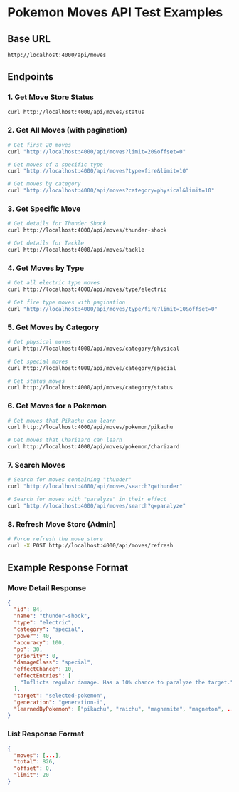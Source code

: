 # Pokemon Moves API Test Examples

## Base URL
```
http://localhost:4000/api/moves
```

## Endpoints

### 1. Get Move Store Status
```bash
curl http://localhost:4000/api/moves/status
```

### 2. Get All Moves (with pagination)
```bash
# Get first 20 moves
curl "http://localhost:4000/api/moves?limit=20&offset=0"

# Get moves of a specific type
curl "http://localhost:4000/api/moves?type=fire&limit=10"

# Get moves by category
curl "http://localhost:4000/api/moves?category=physical&limit=10"
```

### 3. Get Specific Move
```bash
# Get details for Thunder Shock
curl http://localhost:4000/api/moves/thunder-shock

# Get details for Tackle
curl http://localhost:4000/api/moves/tackle
```

### 4. Get Moves by Type
```bash
# Get all electric type moves
curl http://localhost:4000/api/moves/type/electric

# Get fire type moves with pagination
curl "http://localhost:4000/api/moves/type/fire?limit=10&offset=0"
```

### 5. Get Moves by Category
```bash
# Get physical moves
curl http://localhost:4000/api/moves/category/physical

# Get special moves
curl http://localhost:4000/api/moves/category/special

# Get status moves
curl http://localhost:4000/api/moves/category/status
```

### 6. Get Moves for a Pokemon
```bash
# Get moves that Pikachu can learn
curl http://localhost:4000/api/moves/pokemon/pikachu

# Get moves that Charizard can learn
curl http://localhost:4000/api/moves/pokemon/charizard
```

### 7. Search Moves
```bash
# Search for moves containing "thunder"
curl "http://localhost:4000/api/moves/search?q=thunder"

# Search for moves with "paralyze" in their effect
curl "http://localhost:4000/api/moves/search?q=paralyze"
```

### 8. Refresh Move Store (Admin)
```bash
# Force refresh the move store
curl -X POST http://localhost:4000/api/moves/refresh
```

## Example Response Format

### Move Detail Response
```json
{
  "id": 84,
  "name": "thunder-shock",
  "type": "electric",
  "category": "special",
  "power": 40,
  "accuracy": 100,
  "pp": 30,
  "priority": 0,
  "damageClass": "special",
  "effectChance": 10,
  "effectEntries": [
    "Inflicts regular damage. Has a 10% chance to paralyze the target."
  ],
  "target": "selected-pokemon",
  "generation": "generation-i",
  "learnedByPokemon": ["pikachu", "raichu", "magnemite", "magneton", ...]
}
```

### List Response Format
```json
{
  "moves": [...],
  "total": 826,
  "offset": 0,
  "limit": 20
}
```